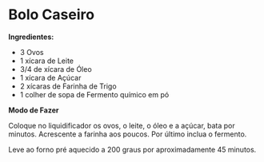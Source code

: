 # Bolo Caseiro

**Ingredientes:**

* 3 Ovos
* 1 xícara de Leite
* 3/4 de xícara de Óleo
* 1 xícara de Açúcar
* 2 xícaras de Farinha de Trigo
* 1 colher de sopa de Fermento químico em pó

**Modo de Fazer**

Coloque no liquidificador os ovos, o leite, o óleo e a açúcar, bata por minutos.
Acrescente a farinha aos poucos.
Por último inclua o fermento.

Leve ao forno pré aquecido a 200 graus por aproximadamente 45 minutos.
